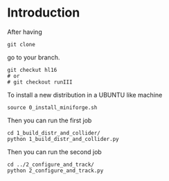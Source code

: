 # Introduction

After having 
```
git clone 
```

go to your branch.
```
git checkut hl16
# or
# git checkout runIII
```

To install a new distribution in a UBUNTU like machine

```
source 0_install_miniforge.sh 
```

Then you can run the first job

```
cd 1_build_distr_and_collider/
python 1_build_distr_and_collider.py 
```

Then you can run the second job
```
cd ../2_configure_and_track/
python 2_configure_and_track.py 
```

